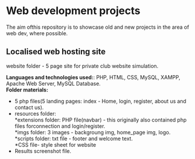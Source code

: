 # Web development projects
The aim ofthis repository is to showcase old and new projects in the area of web dev, where possible.

## Localised web hosting site

website folder - 5 page site for private club website simulation.

**Languages and technologies used:**: PHP, HTML, CSS, MySQL, XAMPP, Apache Web Server, MySQL Database. <br>
**Folder materials:**<br>
- 5 php files(5 landing pages: index - Home, login, register, about us and contact us). <br>
- resources folder: <br>
  *extensions folder: PHP file(navbar) - this originally also contained php files forconnection and login/register.<br>
  *imgs folder: 3 images - backgroung img, home_page img, logo.<br>
  *scripts folder: txt file - footer and welcome text.<br>
  *CSS file- style sheet for website<br>
- Results screenshot file.<br>


